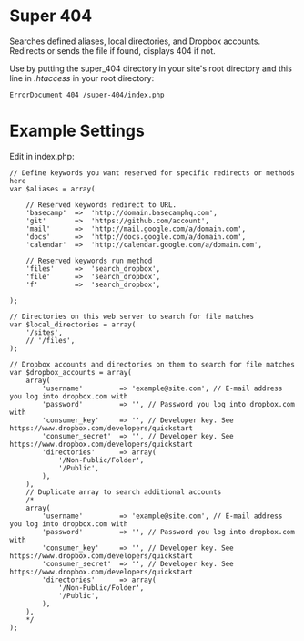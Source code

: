 # Super 404 #

Searches defined aliases, local directories, and Dropbox accounts.
Redirects or sends the file if found, displays 404 if not.

Use by putting the super_404 directory in your site's root directory and this line in *.htaccess* in your root directory:

    ErrorDocument 404 /super-404/index.php

# Example Settings #

Edit in index.php:

    // Define keywords you want reserved for specific redirects or methods here
    var $aliases = array(
    	
    	// Reserved keywords redirect to URL.
    	'basecamp' 	=>	'http://domain.basecamphq.com',
    	'git' 		=>	'https://github.com/account',
    	'mail'		=>	'http://mail.google.com/a/domain.com',
    	'docs'		=>	'http://docs.google.com/a/domain.com',
    	'calendar'	=>	'http://calendar.google.com/a/domain.com',
    	
    	// Reserved keywords run method
    	'files'		=>	'search_dropbox',
    	'file'		=>	'search_dropbox',
    	'f'			=>	'search_dropbox',
    	
    );
    
    // Directories on this web server to search for file matches
    var $local_directories = array(
    	'/sites',
    	// '/files',
    );
    
    // Dropbox accounts and directories on them to search for file matches
    var $dropbox_accounts = array(
    	array(
    		'username'         => 'example@site.com', // E-mail address you log into dropbox.com with
    		'password'         => '', // Password you log into dropbox.com with
    		'consumer_key'     => '', // Developer key. See https://www.dropbox.com/developers/quickstart
    		'consumer_secret'  => '', // Developer key. See https://www.dropbox.com/developers/quickstart
    		'directories'      => array(
    			'/Non-Public/Folder',
    			'/Public',
    		),
    	),
    	// Duplicate array to search additional accounts
    	/*
    	array(
    		'username'         => 'example@site.com', // E-mail address you log into dropbox.com with
    		'password'         => '', // Password you log into dropbox.com with
    		'consumer_key'     => '', // Developer key. See https://www.dropbox.com/developers/quickstart
    		'consumer_secret'  => '', // Developer key. See https://www.dropbox.com/developers/quickstart
    		'directories'      => array(
    			'/Non-Public/Folder',
    			'/Public',
    		),
    	),
    	*/
    );
